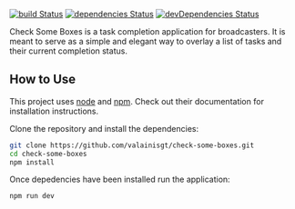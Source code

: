 [![build Status](https://travis-ci.org/valainisgt/check-some-boxes.svg?branch=master)](https://travis-ci.org/valainisgt/check-some-boxes)
[![dependencies Status](https://david-dm.org/valainisgt/check-some-boxes/status.svg)](https://david-dm.org/valainisgt/check-some-boxes)
[![devDependencies Status](https://david-dm.org/valainisgt/check-some-boxes/dev-status.svg)](https://david-dm.org/valainisgt/check-some-boxes?type=dev)

Check Some Boxes is a task completion application for broadcasters.  It is meant to serve as a simple and elegant way to overlay a list of tasks and their current completion status.

## How to Use
This project uses [node](https://nodejs.org) and [npm](https://npmjs.com).  Check out their documentation for installation instructions.

Clone the repository and install the dependencies:
```bash
git clone https://github.com/valainisgt/check-some-boxes.git
cd check-some-boxes
npm install
```

Once depedencies have been installed run the application:
```bash
npm run dev
```